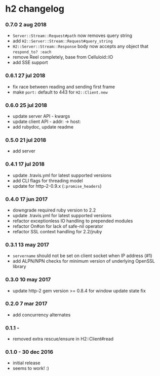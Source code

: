 h2 changelog
============

### 0.7.0 2 aug 2018

* `Server::Stream::Request#path` now removes query string
* add `H2::Server::Stream::Request#query_string`
* `H2::Server::Stream::Response` body now accepts any object that `respond_to? :each`
* remove Reel completely, base from Celluloid::IO
* add SSE support

### 0.6.1 27 jul 2018

* fix race between reading and sending first frame
* make `port:` default to 443 for `H2::Client.new`

### 0.6.0 25 jul 2018

* update server API - kwargs
* update client API - addr: -> host:
* add rubydoc, update readme

### 0.5.0 21 jul 2018

* add server

### 0.4.1 17 jul 2018

* update .travis.yml for latest supported versions
* add CLI flags for threading model
* update for http-2-0.9.x (`:promise_headers`)

### 0.4.0 17 jun 2017

* downgrade required ruby version to 2.2
* update .travis.yml for latest supported versions
* refactor exceptionless IO handling to prepended modules
* refactor On#on for lack of safe-nil operator
* refactor SSL context handling for 2.2/jruby

### 0.3.1 13 may 2017

* `servername` should not be set on client socket when IP address (#1)
* add ALPN/NPN checks for minimum version of underlying OpenSSL library

### 0.3.0 10 may 2017

* update http-2 gem version >= 0.8.4 for window update state fix

### 0.2.0 7 mar 2017

* add concurrency alternates

### 0.1.1 -

* removed extra rescue/ensure in H2::Client#read

### 0.1.0 - 30 dec 2016

* initial release
* seems to work! :)
